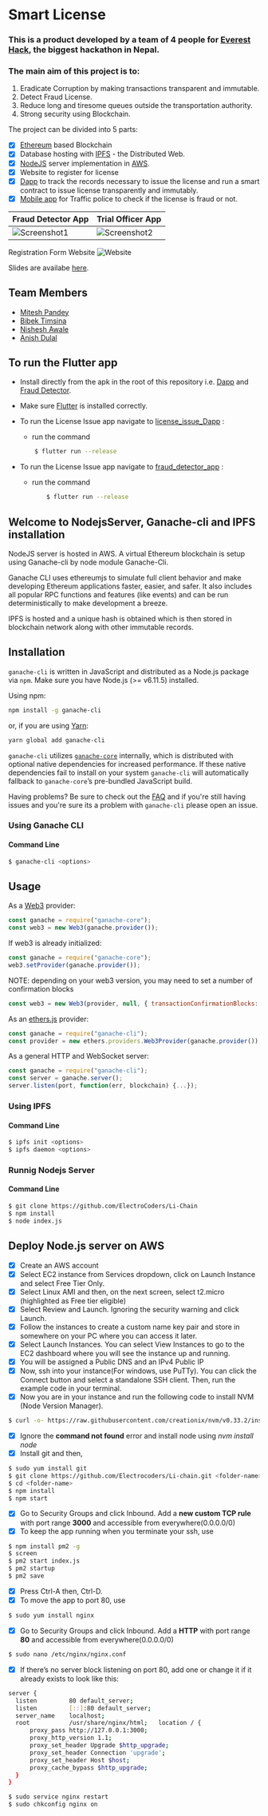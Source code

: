 # Smart License
### This is a product developed by a team of 4 people for [Everest Hack](https://www.everest-hack.com/), the biggest hackathon in Nepal.

### The main aim of this project is to:
1. Eradicate Corruption by making transactions transparent and immutable.
2. Detect Fraud License.
3. Reduce long and tiresome queues outside the transportation authority.
4. Strong security using Blockchain.

The project can be divided into 5 parts:

- [x] [Ethereum](https://www.ethereum.org/) based Blockchain
- [x] Database hosting with [IPFS](https://ipfs.io/) - the Distributed Web.
- [x] [NodeJS](https://nodejs.org/) server implementation in [AWS](https://aws.amazon.com/).
- [x] Website to register for license
- [x] [Dapp](license_issue_Dapp.apk) to track the records necessary to issue the license and run a smart contract to issue license transparently and immutably.
- [x] [Mobile app](fraud_detector_app.apk) for Traffic police to check if the license is fraud or not.

| Fraud Detector App                                                                                                   | Trial Officer App                                                                                                    |
|---|---|
| ![Screenshot1](https://user-images.githubusercontent.com/29589003/61585845-aba18480-ab85-11e9-8214-3ffdac816489.png) | ![Screenshot2](https://user-images.githubusercontent.com/29589003/61585830-54031900-ab85-11e9-9db4-4ec6c32a16ee.png) |

Registration Form Website
![Website](https://user-images.githubusercontent.com/29304788/61586071-08536e00-ab8b-11e9-9c09-959e20a15dc6.png)

Slides are availabe [here](https://docs.google.com/presentation/d/1ws-UiBxvEWOaIDOfpUQeOAC3MUrbxg_HHymqrwen7Mo/edit?usp=sharing).

## Team Members
- [Mitesh Pandey](https://www.github.com/davidmitesh)
- [Bibek Timsina](https://www.github.com/bimsina)
- [Nishesh Awale](https://www.github.com/nisheshawale)
- [Anish Dulal](https://www.github.com/anishdulal)
 
## To run the Flutter app

 - Install directly from the apk in the root of this repository i.e. [Dapp](license_issue_Dapp.apk) and [Fraud Detector](fraud_detector_app.apk).
 - Make sure [Flutter](https://flutter.dev/) is installed correctly.
 - To run the License Issue app navigate to [license_issue_Dapp](https://github.com/ElectroCoders/Li-Chain/tree/master/license_issue_Dapp) :
    - run the command
    ```Bash
        $ flutter run --release
    ```
    
- To run the License Issue app navigate to [fraud_detector_app](https://github.com/ElectroCoders/Li-Chain/tree/master/fraud_detector_app) :
  - run the command
    ```Bash
        $ flutter run --release
    ```

## Welcome to NodejsServer, Ganache-cli and IPFS installation
NodeJS server is hosted in AWS. A virtual Ethereum blockchain is setup using Ganache-cli by node module Ganache-Cli.

Ganache CLI uses ethereumjs to simulate full client behavior and make developing Ethereum applications faster, easier, and safer. It also includes all popular RPC functions and features (like events) and can be run deterministically to make development a breeze.

IPFS is hosted and a unique hash is obtained which is then stored in blockchain network along with other immutable records.


## Installation

`ganache-cli` is written in JavaScript and distributed as a Node.js package via `npm`. Make sure you have Node.js (>= v6.11.5) installed.

Using npm:

```Bash
npm install -g ganache-cli
```

or, if you are using [Yarn](https://yarnpkg.com/):

```Bash
yarn global add ganache-cli
```

`ganache-cli` utilizes [`ganache-core`](https://github.com/trufflesuite/ganache-core) internally, which is distributed with optional native dependencies for increased performance. If these native dependencies fail to install on your system `ganache-cli` will automatically fallback to `ganache-core`’s pre-bundled JavaScript build.

Having problems? Be sure to check out the [FAQ](https://github.com/trufflesuite/ganache-cli/wiki/FAQ) and if you're still having issues and you're sure its a problem with `ganache-cli` please open an issue.

### Using Ganache CLI

#### Command Line

```Bash
$ ganache-cli <options>
```



## Usage

As a [Web3](https://github.com/ethereum/web3.js/) provider:

```javascript
const ganache = require("ganache-core");
const web3 = new Web3(ganache.provider());
```
If web3 is already initialized:
```javascript
const ganache = require("ganache-core");
web3.setProvider(ganache.provider());
```
NOTE: depending on your web3 version, you may need to set a number of confirmation blocks
```javascript
const web3 = new Web3(provider, null, { transactionConfirmationBlocks: 1 });
```

As an [ethers.js](https://github.com/ethers-io/ethers.js/) provider:

```javascript
const ganache = require("ganache-cli");
const provider = new ethers.providers.Web3Provider(ganache.provider());
```

As a general HTTP and WebSocket server:

```javascript
const ganache = require("ganache-cli");
const server = ganache.server();
server.listen(port, function(err, blockchain) {...});
```


### Using IPFS

#### Command Line

```Bash
$ ipfs init <options>
$ ipfs daemon <options>
```

### Runnig Nodejs Server

#### Command Line

```Bash
$ git clone https://github.com/ElectroCoders/Li-Chain
$ npm install
$ node index.js

```

## Deploy Node.js server on AWS
- [x] Create an AWS account
- [x] Select EC2 instance from Services dropdown, click on Launch Instance and select Free Tier Only.
- [x] Select Linux AMI and then, on the next screen, select t2.micro (highlighted as Free tier eligible)
- [x] Select Review and Launch. Ignoring the security warning and click Launch.
- [x] Follow the instances to create a custom name key pair and store in somewhere on your PC where you can access it later.
- [x] Select Launch Instances. You can select View Instances to go to the EC2 dashboard where you will see the instance up and running.
- [x] You will be assigned a Public DNS and an IPv4 Public IP
- [x] Now, ssh into your instance(For windows, use PuTTy). You can click the Connect button and select a standalone SSH client. Then, run the example code in your terminal.
- [x] Now you are in your instance and run the following code to install NVM (Node Version Manager).
```Bash 
$ curl -o- https://raw.githubusercontent.com/creationix/nvm/v0.33.2/install.sh | bash
```
- [x] Ignore the **command not found** error and install node using
*nvm install node*
- [x] Install git and then,
```Bash
$ sudo yum install git
$ git clone https://github.com/Electrocoders/Li-chain.git <folder-name>
$ cd <folder-name>
$ npm install
$ npm start
 ```
 - [x] Go to Security Groups and click Inbound. Add a **new custom TCP rule** with port range **3000** and accessible from everywhere(0.0.0.0/0)
 - [x] To keep the app running when you terminate your ssh, use
 ```Bash killall -9 node
 $ npm install pm2 -g
 $ screen
 $ pm2 start index.js
 $ pm2 startup
 $ pm2 save
 ```
 - [x] Press Ctrl-A then, Ctrl-D.
 - [x] To move the app to port 80, use
 ```Bash 
 $ sudo yum install nginx
 ```
  - [x] Go to Security Groups and click Inbound. Add a **HTTP** with port range **80** and accessible from everywhere(0.0.0.0/0)
 ```Bash 
 $ sudo nano /etc/nginx/nginx.conf
 ```
 - [x] If there’s no server block listening on port 80, add one or change it if it already exists to look like this:
 ```Bash
 server {
   listen         80 default_server;
   listen         [::]:80 default_server;
   server_name    localhost;
   root           /usr/share/nginx/html;   location / {
       proxy_pass http://127.0.0.1:3000;
       proxy_http_version 1.1;
       proxy_set_header Upgrade $http_upgrade;
       proxy_set_header Connection 'upgrade';
       proxy_set_header Host $host;
       proxy_cache_bypass $http_upgrade;
   }
}
 ```
 ```Bash
 $ sudo service nginx restart
 $ sudo chkconfig nginx on
